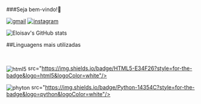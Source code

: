 ###Seja bem-vindo!👋

[![gmail](https://img.shields.io/badge/Gmail-D14836?style=for-the-badge&logo=gmail&logoColor=white)](http://gmail.com)
[![instagram](https://img.shields.io/badge/Instagram-E4405F?style=for-the-badge&logo=instagram&logoColor=white)](https://www.instagram.com/eueloisavercosa/)

![Eloisav's GitHub stats](https://github-readme-stats.vercel.app/api?username=eloisav&theme=noctis_minimus&show_icons=true)

##Linguagens mais utilizadas
<div style="display: inline_block"><br/>

<img align=center alt=html5> src="https://img.shields.io/badge/HTML5-E34F26?style=for-the-badge&logo=html5&logoColor=white"/>

<img align=center alt=phyton> src="https://img.shields.io/badge/Python-14354C?style=for-the-badge&logo=python&logoColor=white"/>

</div>
